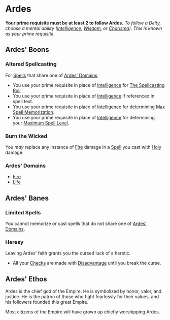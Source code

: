 # Ardes
**Your prime requisite must be at least 2 to follow Ardes.**
*To follow a Deity, choose a mental ability ([Intelligence](../../../Player%20Characters/Chosen%20Statistics/Intelligence.md), [Wisdom](../../../Player%20Characters/Chosen%20Statistics/Wisdom.md), or [Charisma](../../../Player%20Characters/Chosen%20Statistics/Charisma.md)). This is known as your prime requisite.*
## Ardes' Boons
### Altered Spellcasting
For [Spells](../../Spells.md) that share one of [Ardes' Domains](#Ardes'%20Domains):
- You use your prime requisite in place of [Intelligence](../../../../Player%20Characters/Chosen%20Statistics/Intelligence.md) for [The Spellcasting Roll](../../Spellcasting.md#The%20Spellcasting%20Roll).
- You use your prime requisite in place of [Intelligence](../../../../Player%20Characters/Chosen%20Statistics/Intelligence.md) if referenced in spell text.
- You use your prime requisite in place of [Intelligence](../../../../Player%20Characters/Chosen%20Statistics/Intelligence.md) for determining [Max Spell Memorization](../../Spell%20Memorization.md).
- You use your prime requisite in place of [Intelligence](../../../../Player%20Characters/Chosen%20Statistics/Intelligence.md) for determining your [Maximum Spell Level](../../Spell%20Level.md#Max%20Spell%20Level).
### Burn the Wicked
You *may* replace any instance of [Fire](../../Spell%20Domains/Fire.md) damage in a [Spell](../../Spells.md) you cast with [Holy](../../../../Damage%20Types/Holy.md) damage.
### Ardes' Domains
- [Fire](../../Spell%20Domains/Fire.md)
- [Life](../../Spell%20Domains/Life.md)
## Ardes' Banes
### Limited Spells
You cannot memorize or cast spells that do not share one of [Ardes' Domains](#Ardes'%20Domains).
### Heresy
Leaving Ardes' faith grants you the cursed luck of a heretic.
- All your [Checks](../../../../Game%20Procedures/Check.md) are made with [Disadvantage](../../../../Game%20Procedures/Dice%20Rolls/Disadvantage.md) until you break the curse.
## Ardes' Ethos
Ardes is the chief god of the Empire. He is symbolized by honor, valor, and justice. He is the patron of those who fight fearlessly for their values, and his followers founded this great Empire.

Most citizens of the Empire will have grown up chiefly worshipping Ardes.